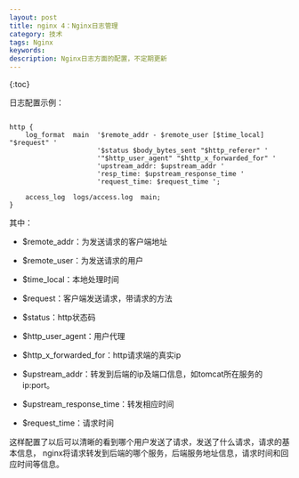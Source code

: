 ```yaml
---
layout: post
title: nginx 4：Nginx日志管理
category: 技术
tags: Nginx
keywords: 
description: Nginx日志方面的配置，不定期更新
---
```


{:toc}


日志配置示例：

```nginx

http {
	log_format  main  '$remote_addr - $remote_user [$time_local] "$request" '
                      '$status $body_bytes_sent "$http_referer" '
                      '"$http_user_agent" "$http_x_forwarded_for" '
                      'upstream_addr: $upstream_addr '
                      'resp_time: $upstream_response_time '
                      'request_time: $request_time ';

    access_log  logs/access.log  main;
}

```

其中：

- $remote_addr：为发送请求的客户端地址

- $remote_user：为发送请求的用户

- $time_local：本地处理时间

- $request：客户端发送请求，带请求的方法

- $status：http状态码

- $http_user_agent：用户代理

- $http_x_forwarded_for：http请求端的真实ip

- $upstream_addr：转发到后端的ip及端口信息，如tomcat所在服务的ip:port。

- $upstream_response_time：转发相应时间

- $request_time：请求时间


这样配置了以后可以清晰的看到哪个用户发送了请求，发送了什么请求，请求的基本信息，
nginx将请求转发到后端的哪个服务，后端服务地址信息，请求时间和回应时间等信息。
